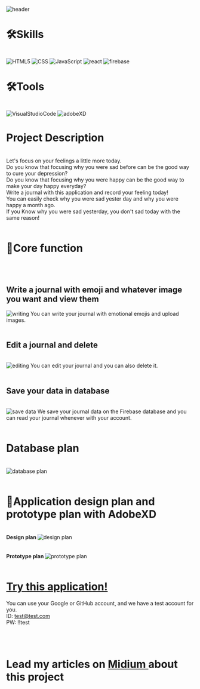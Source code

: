 ![header](https://capsule-render.vercel.app/api?type=waving&color=91b1a2&height=300&section=header&text=EMOTION%20JOURNAL&fontSize=70&fontColor=fff)



# 🛠Skills
<br>
<img alt="HTML5" src ="https://img.shields.io/badge/HTML5-E34F26.svg?&style=for-the-badge&logo=HTML5&logoColor=fff"/>
<img alt="CSS" src ="https://img.shields.io/badge/CSS-F43059.svg?&style=for-the-badge&logo=CSSWizardry&logoColor=fff"/>
<img alt="JavaScript" src ="https://img.shields.io/badge/JavaScript-F7DF1E.svg?&style=for-the-badge&logo=JavaScript&logoColor=fff"/>
<img alt="react" src="https://img.shields.io/badge/React-20232A?style=for-the-badge&logo=react&logoColor=61DAFB"/>
<img alt="firebase" src="https://img.shields.io/badge/firebase-ffca28?style=for-the-badge&logo=firebase&logoColor=black" />
<br>
  

# 🛠Tools
<br>
<img alt="VisualStudioCode" src ="https://img.shields.io/badge/VisualStudioCode-007ACC.svg?&style=for-the-badge&logo=Visual Studio Code&logoColor=fff"/>
<img alt="adobeXD" src="https://img.shields.io/badge/Adobe%20XD-470137?style=for-the-badge&logo=Adobe%20XD&logoColor=#FF61F6" />
<br>

# Project Description 
<br>
Let's focus on your feelings a little more today. <br>
Do you know that focusing why you were sad before can be the good way to cure your depression? <br>
Do you know that focusing why you were happy can be the good way to make your day happy everyday? <br>
Write a journal with this application and record your feeling today! <br>
You can easily check why you were sad yester day and why you were happy a month ago. <br>
If you Know why you were sad yesterday, you don't sad today with the same reason!
<br>
<br>

# 📂Core function 
<br>
<br>

## Write a journal with emoji and whatever image you want and view them
<img alt="writing" src="https://res.cloudinary.com/nara9709/image/upload/v1667201738/wrting_view_fqfnyx.gif" />
You can write your journal with emotional emojis and upload images.

<br>
<br>

## Edit a journal and delete
<br>
<img alt="editing" src="https://res.cloudinary.com/nara9709/image/upload/v1667201731/delete_edit_b2irbw.gif" />
You can edit your journal and you can also delete it.
<br>
<br>

## Save your data in database
<br>
<img alt="save data" src="https://res.cloudinary.com/nara9709/image/upload/v1667202383/savedata_il6mi6.gif" />
We save your journal data on the Firebase database and you can read your journal whenever with your account.
<br>
<br>

# Database plan
<br>
<img alt="database plan" src="https://res.cloudinary.com/nara9709/image/upload/v1667204587/database_knbphb.jpg" />

<br>
<br>

# 🎨Application design plan and prototype plan with AdobeXD
<br>
<strong> Design plan </strong>
<img alt="design plan" src="https://res.cloudinary.com/nara9709/image/upload/v1667203567/Screen_Shot_2022-10-31_at_4.02.24_AM_osxanq.png" />
<br>
<br>
<br>
<strong> Prototype plan </strong>
<img alt="prototype plan" src="https://res.cloudinary.com/nara9709/image/upload/v1667203567/Screen_Shot_2022-10-31_at_4.02.48_AM_vt9kdx.png" />
<br>
<br>

# <a href="https://emotionjournal.netlify.app/"> Try this application! </a>
You can use your Google or GitHub account, and we have a test account for you. <br>
ID: test@test.com <br>
PW: !!test <br>

<br>
<br>

# Lead my articles on <a href="https://medium.com/@worldkr19/list/emotion-journal-project-reactjs-e7dc079f6ecc" target="_blank"> Midium </a> about this project

